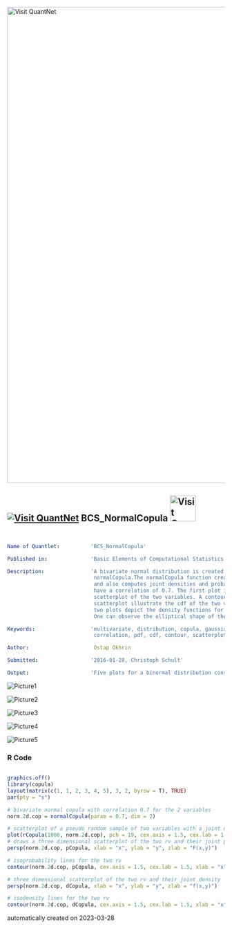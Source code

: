 [<img src="https://github.com/QuantLet/Styleguide-and-FAQ/blob/master/pictures/banner.png" width="1100" alt="Visit QuantNet">](http://quantlet.de/)

## [<img src="https://github.com/QuantLet/Styleguide-and-FAQ/blob/master/pictures/qloqo.png" alt="Visit QuantNet">](http://quantlet.de/) **BCS_NormalCopula** [<img src="https://github.com/QuantLet/Styleguide-and-FAQ/blob/master/pictures/QN2.png" width="60" alt="Visit QuantNet 2.0">](http://quantlet.de/)

```yaml


Name of Quantlet:          'BCS_NormalCopula'

Published in:              'Basic Elements of Computational Statistics'

Description:               'A bivariate normal distribution is created by the function
                            normalCopula.The normalCopula function creates copula objects
                            and also computes joint densities and probabilities. Both rv
                            have a correlation of 0.7. The first plot is a standard
                            scatterplot of the two variables. A contour and three dimensional
                            scatterplot illustrate the cdf of the two variables. The last
                            two plots depict the density functions for the rvs.
                            One can observe the elliptical shape of the contour lines.'

Keywords:                  'multivariate, distribution, copula, gaussian, normal, density, 
                            correlation, pdf, cdf, contour, scatterplot'

Author:                     Ostap Okhrin

Submitted:                 '2016-01-28, Christoph Schult'

Output:                    'Five plots for a binormal distribution constructed by normalCopula.'

```

![Picture1](BCS_NormalCopula1.png)

![Picture2](BCS_NormalCopula2.png)

![Picture3](BCS_NormalCopula3.png)

![Picture4](BCS_NormalCopula4.png)

![Picture5](BCS_NormalCopula5.png)

### R Code
```r

graphics.off()
library(copula)
layout(matrix(c(1, 1, 2, 3, 4, 5), 3, 2, byrow = T), TRUE)
par(pty = "s")

# bivariate normal copula with correlation 0.7 for the 2 variables
norm.2d.cop = normalCopula(param = 0.7, dim = 2)

# scatterplot of a pseudo random sample of two variables with a joint normal distribution
plot(rCopula(1000, norm.2d.cop), pch = 19, cex.axis = 1.5, cex.lab = 1.5, xlab = "x", ylab = "y")
# draws a three dimensional scatterplot of the two rv and their joint probability
persp(norm.2d.cop, pCopula, xlab = "x", ylab = "y", zlab = "F(x,y)")

# isoprobability lines for the two rv
contour(norm.2d.cop, pCopula, cex.axis = 1.5, cex.lab = 1.5, xlab = "x", ylab = "y")

# three dimensional scatterplot of the two rv and their joint density
persp(norm.2d.cop, dCopula, xlab = "x", ylab = "y", zlab = "f(x,y)")

# isodensity lines for the two rv
contour(norm.2d.cop, dCopula, cex.axis = 1.5, cex.lab = 1.5, xlab = "x", ylab = "y")

```

automatically created on 2023-03-28